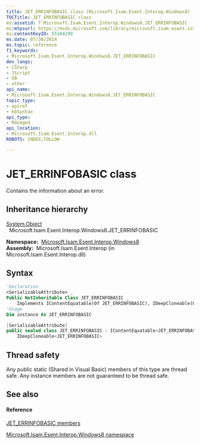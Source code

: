 ```yaml
---
title: JET_ERRINFOBASIC class (Microsoft.Isam.Esent.Interop.Windows8)
TOCTitle: JET_ERRINFOBASIC class
ms:assetid: T:Microsoft.Isam.Esent.Interop.Windows8.JET_ERRINFOBASIC
ms:mtpsurl: https://msdn.microsoft.com/library/microsoft.isam.esent.interop.windows8.jet_errinfobasic(v=EXCHG.10)
ms:contentKeyID: 55104299
ms.date: 07/30/2014
ms.topic: reference
f1_keywords:
- Microsoft.Isam.Esent.Interop.Windows8.JET_ERRINFOBASIC
dev_langs:
- CSharp
- JScript
- VB
- other
api_name: 
- Microsoft.Isam.Esent.Interop.Windows8.JET_ERRINFOBASIC
topic_type: 
- apiref
- kbSyntax
api_type: 
- Managed
api_location: 
- Microsoft.Isam.Esent.Interop.dll
ROBOTS: INDEX,FOLLOW

---
```


# JET_ERRINFOBASIC class

Contains the information about an error.

## Inheritance hierarchy

[System.Object](/dotnet/api/system.object)  
  Microsoft.Isam.Esent.Interop.Windows8.JET_ERRINFOBASIC  

**Namespace:**  [Microsoft.Isam.Esent.Interop.Windows8](./microsoft.isam.esent.interop.windows8-namespace.md)  
**Assembly:**  Microsoft.Isam.Esent.Interop (in Microsoft.Isam.Esent.Interop.dll)

## Syntax

``` vb
'Declaration
<SerializableAttribute> _
Public NotInheritable Class JET_ERRINFOBASIC _
    Implements IContentEquatable(Of JET_ERRINFOBASIC), IDeepCloneable(Of JET_ERRINFOBASIC)
'Usage
Dim instance As JET_ERRINFOBASIC
```

``` csharp
[SerializableAttribute]
public sealed class JET_ERRINFOBASIC : IContentEquatable<JET_ERRINFOBASIC>, 
    IDeepCloneable<JET_ERRINFOBASIC>
```

## Thread safety

Any public static (Shared in Visual Basic) members of this type are thread safe. Any instance members are not guaranteed to be thread safe.

## See also

#### Reference

[JET_ERRINFOBASIC members](./jet-errinfobasic-members.md)

[Microsoft.Isam.Esent.Interop.Windows8 namespace](./microsoft.isam.esent.interop.windows8-namespace.md)